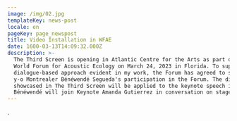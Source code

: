 ```yaml
---
image: /img/02.jpg
templateKey: news-post
locale: en
pageKey: page_newspost
title: Video Installation in WFAE
date: 1600-03-13T14:09:32.000Z
description: >-
  The Third Screen is opening in Atlantic Centre for the Arts as part of the
  World Forum for Acoustic Ecology on March 24, 2023 in Florida. To support the
  dialogue-based approach evident in my work, the Forum has agreed to sponsor 17
  y-o Montrealer Bénéwendé Segueda's participation in the Forum. The dialogism
  showcased in The Third Screen will be applied to the keynote speech in as
  Bénéwendé will join Keynote Amanda Gutierrez in conversation on stage.
---
```

.
